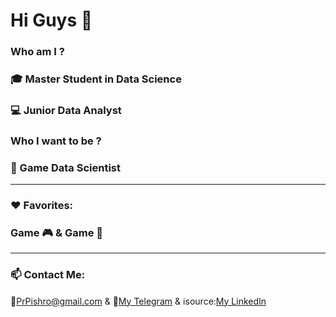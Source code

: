 # Hi Guys 👋


### Who am I ?
### :mortar_board: Master Student in Data Science

### :computer: Junior Data Analyst

### Who I want to be ?
### :dart: Game Data Scientist

----
### :heart: Favorites:
### Game :video_game: & Game :game_die:

----
### 📫 Contact Me:
:e-mail:[PrPishro@gmail.com](https://PrPishro@gmail.com) & :large_blue_circle:[My Telegram](https://t.me/ParhamPishro) &
ℹ️source:[My LinkedIn](https://linkedin.com/in/parham-pishro)
